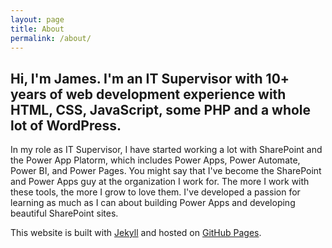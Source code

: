 ```yaml
---
layout: page
title: About
permalink: /about/
---
```


## Hi, I'm James. I'm an IT Supervisor with 10+ years of web development experience with HTML, CSS, JavaScript, some PHP and a whole lot of WordPress.

In my role as IT Supervisor, I have started working a lot with SharePoint and the Power App Platorm, which includes Power Apps, Power Automate, Power BI, and Power Pages. You might say that I've become the SharePoint and Power Apps guy at the organization I work for. The more I work with these tools, the more I grow to love them. I've developed a passion for learning as much as I can about building Power Apps and developing beautiful SharePoint sites.

This website is built with [Jekyll](https://jekyllrb.com/) and hosted on [GitHub Pages](https://pages.github.com/).
